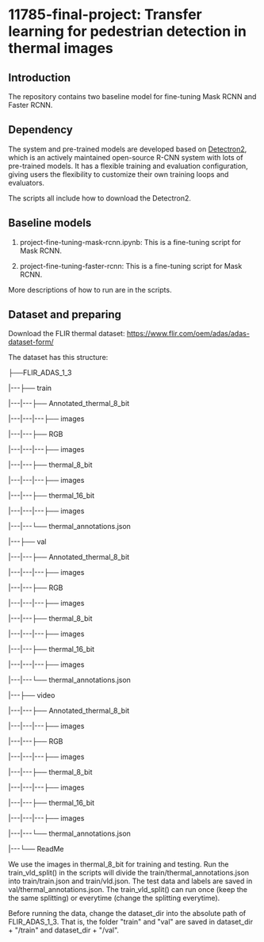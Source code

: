 # 11785-final-project: Transfer learning for pedestrian detection in thermal images

Introduction
--
The repository contains two baseline model for fine-tuning Mask RCNN and Faster RCNN.

Dependency
--
The system and pre-trained models are developed based on [Detectron2](https://github.com/facebookresearch/detectron2), which is an actively maintained open-source R-CNN system with lots of pre-trained models. It has a flexible training and evaluation configuration, giving users the flexibility to customize their own training loops and evaluators.

The scripts all include how to download the Detectron2.

Baseline models
--
1. project-fine-tuning-mask-rcnn.ipynb: 
  This is a fine-tuning script for Mask RCNN.

2. project-fine-tuning-faster-rcnn: 
  This is a fine-tuning script for Mask RCNN.

More descriptions of how to run are in the scripts.

Dataset and preparing
--
Download the FLIR thermal dataset: https://www.flir.com/oem/adas/adas-dataset-form/

The dataset has this structure:

├──FLIR_ADAS_1_3

|---├── train

|---|---├── Annotated_thermal_8_bit

|---|---|---├── images

|---|---├── RGB

|---|---|---├── images

|---|---├── thermal_8_bit

|---|---|---├── images

|---|---├── thermal_16_bit

|---|---|---├── images 

|---|---└── thermal_annotations.json

|---├── val

|---|---├── Annotated_thermal_8_bit

|---|---|---├── images

|---|---├── RGB

|---|---|---├── images

|---|---├── thermal_8_bit

|---|---|---├── images

|---|---├── thermal_16_bit

|---|---|---├── images

|---|---└── thermal_annotations.json

|---├── video

|---|---├── Annotated_thermal_8_bit

|---|---|---├── images

|---|---├── RGB

|---|---|---├── images

|---|---├── thermal_8_bit

|---|---|---├── images 

|---|---├── thermal_16_bit

|---|---|---├── images

|---|---└── thermal_annotations.json

|---└── ReadMe



We use the images in thermal_8_bit for training and testing. Run the train_vld_split() in the scripts will divide the train/thermal_annotations.json into train/train.json and train/vld.json. The test data and labels are saved in val/thermal_annotations.json. The train_vld_split() can run once (keep the the same splitting) or everytime (change the splitting everytime).

Before running the data, change the dataset_dir into the absolute path of FLIR_ADAS_1_3. That is, the folder "train" and "val" are saved in dataset_dir + "/train" and dataset_dir + "/val".

